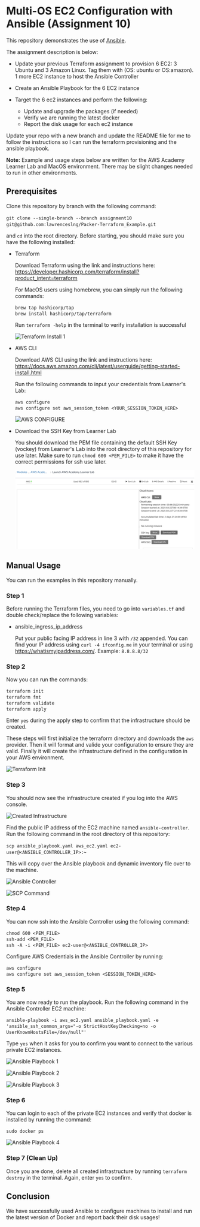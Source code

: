 # Multi-OS EC2 Configuration with Ansible (Assignment 10)

This repository demonstrates the use of [Ansible](https://github.com/ansible/ansible).

The assignment description is below:

- Update your previous Terraform assignment to provision 6 EC2: 3 Ubuntu and 3 Amazon Linux. Tag them with (OS: ubuntu or OS:amazon). 1 more EC2 instance to host the Ansible Controller

- Create an Ansible Playbook for the 6 EC2 instance

- Target the 6 ec2 instances and perform the following:
    - Update and upgrade the packages (if needed)
    - Verify we are running the latest docker
    - Report the disk usage for each ec2 instance

Update your repo with a new branch and update the README file for me to follow the instructions so I can run the terraform provisioning and the ansible playbook.

**Note:** Example and usage steps below are written for the AWS Academy Learner Lab and MacOS environment. There may be slight changes needed to run in other environments.

## Prerequisites

Clone this repository by branch with the following command:

`git clone --single-branch --branch assignment10 git@github.com:lawrenceslng/Packer-Terraform_Example.git`

and `cd` into the root directory. Before starting, you should make sure you have the following installed:

- Terraform

    Download Terraform using the link and instructions here: https://developer.hashicorp.com/terraform/install?product_intent=terraform

    For MacOS users using homebrew, you can simply run the following commands:
    ```
    brew tap hashicorp/tap          
    brew install hashicorp/tap/terraform
    ```

    Run `terraform -help` in the terminal to verify installation is successful    

    ![Terraform Install 1](./assets/Screenshot%202025-03-21%20at%2010.56.29 PM.png)

- AWS CLI

    Download AWS CLI using the link and instructions here:
    https://docs.aws.amazon.com/cli/latest/userguide/getting-started-install.html

    Run the following commands to input your credentials from Learner's Lab:
    ```
    aws configure
    aws configure set aws_session_token <YOUR_SESSION_TOKEN_HERE>
    ```

    ![AWS CONFIGURE](./assets/Screenshot%202025-03-21%20at%2010.44.18 PM.png)

- Download the SSH Key from Learner Lab

    You should download the PEM file containing the default SSH Key (vockey) from Learner's Lab into the root directory of this repository for use later. Make sure to run `chmod 600 <PEM_FILE>` to make it have the correct permissions for ssh use later.

    ![SSH Key Download](./assets/image.png)

## Manual Usage

You can run the examples in this repository manually. 

### Step 1

Before running the Terraform files, you need to go into `variables.tf` and double check/replace the following variables:

- ansible_ingress_ip_address

    Put your public facing IP address in line 3 with `/32` appended. You can find your IP address using `curl -4 ifconfig.me` in your terminal or using https://whatismyipaddress.com/. Example: `8.8.8.8/32`

### Step 2

Now you can run the commands:

```
terraform init
terraform fmt
terraform validate
terraform apply
```

Enter `yes` during the apply step to confirm that the infrastructure should be created.

These steps will first initialize the terraform directory and downloads the `aws` provider. Then it will format and valide your configuration to ensure they are valid. Finally it will create the infrastructure defined in the configuration in your AWS environment. 

![Terraform Init](./assets/Screenshot%202025-03-30%20at%201.57.43 PM.png)

### Step 3

You should now see the infrastructure created if you log into the AWS console.

![Created Infrastructure](./assets/Screenshot%202025-03-30%20at%202.36.30 PM.png)

Find the public IP address of the EC2 machine named `ansible-controller`. Run the following command in the root directory of this repository:

`scp ansible_playbook.yaml aws_ec2.yaml ec2-user@<ANSIBLE_CONTROLLER_IP>:~`

This will copy over the Ansible playbook and dynamic inventory file over to the machine.

![Ansible Controller](./assets/Screenshot%202025-03-30%20at%202.36.42 PM.png)

![SCP Command](./assets/Screenshot%202025-03-30%20at%202.36.56 PM.png)

### Step 4

You can now ssh into the Ansible Controller using the following command:

```
chmod 600 <PEM_FILE>
ssh-add <PEM_FILE>
ssh -A -i <PEM_FILE> ec2-user@<ANSIBLE_CONTROLLER_IP>
```

Configure AWS Credentials in the Ansible Controller by running: 

```
aws configure
aws configure set aws_session_token <SESSION_TOKEN_HERE>
```

### Step 5

You are now ready to run the playbook. Run the following command in the Ansible Controller EC2 machine:

```
ansible-playbook -i aws_ec2.yaml ansible_playbook.yaml -e 'ansible_ssh_common_args="-o StrictHostKeyChecking=no -o UserKnownHostsFile=/dev/null"'
```

Type `yes` when it asks for you to confirm you want to connect to the various private EC2 instances. 

![Ansible Playbook 1](./assets/Screenshot%202025-03-30%20at%202.40.47 PM.png)

![Ansible Playbook 2](./assets/Screenshot%202025-03-30%20at%202.40.57 PM.png)

![Ansible Playbook 3](./assets/Screenshot%202025-03-30%20at%202.41.12 PM.png)

### Step 6

You can login to each of the private EC2 instances and verify that docker is installed by running the command:

```
sudo docker ps
```

![Ansible Playbook 4](./assets/Screenshot%202025-03-30%20at%202.41.41 PM.png)

### Step 7 (Clean Up)

Once you are done, delete all created infrastructure by running `terraform destroy` in the terminal. Again, enter `yes` to confirm.

## Conclusion

We have successfully used Ansible to configure machines to install and run the latest version of Docker and report back their disk usages!